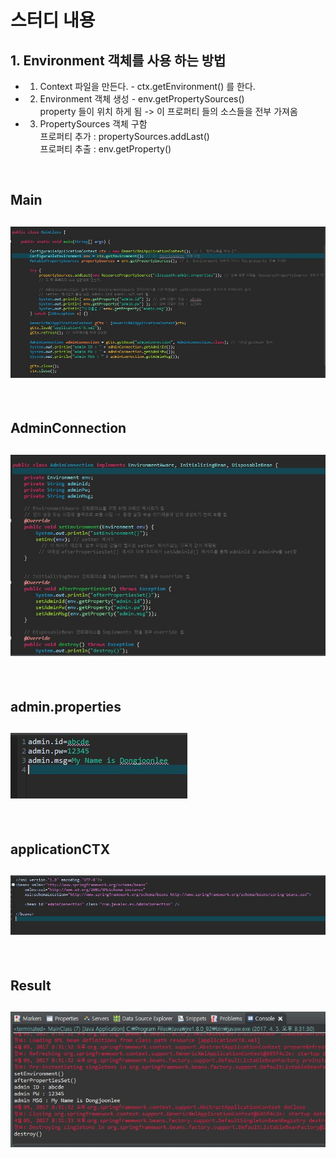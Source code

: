 # 스터디 내용
## 1. Environment 객체를 사용 하는 방법
- 1. Context 파일을 만든다.  - ctx.getEnvironment() 를 한다.
- 2. Environment 객체 생성 - env.getPropertySources()   <br/>
  property 들이 위치 하게 됨 -> 이 프로퍼티 들의 소스들을 전부 가져옴 
- 3. PropertySources 객체 구함         <br/>
  프로퍼티 추가 : propertySources.addLast()  <br/>
  프로퍼티 추출 : env.getProperty()
  
<br/>

## Main 
## ![사진](https://github.com/leedongjoon121/SpringFramework_study/blob/lecture8/img/Main.JPG?raw=true)

<br/>

## AdminConnection
## ![사진](https://github.com/leedongjoon121/SpringFramework_study/blob/lecture8/img/AdminConnection.JPG?raw=true)

<br/>

## admin.properties
## ![사진](https://github.com/leedongjoon121/SpringFramework_study/blob/lecture8/img/admin_properties.JPG?raw=true)

<br/>

## applicationCTX
## ![사진](https://github.com/leedongjoon121/SpringFramework_study/blob/lecture8/img/applicationCTX.JPG?raw=true)

<br/>

## Result
## ![사진](https://github.com/leedongjoon121/SpringFramework_study/blob/lecture8/img/Result.JPG?raw=true)

<br/>
